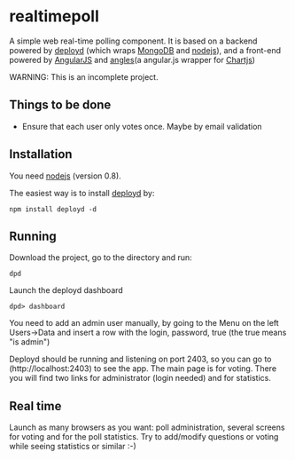 realtimepoll
============

A simple web real-time polling component. It is based on a backend powered by [deployd](http://deployd.com) (which wraps [MongoDB](http://www.mongodb.org) and [nodejs](http://nodejs.org)), and a front-end powered by [AngularJS](http://angularjs.org) and [angles](https://github.com/lgsilver/angles)(a angular.js wrapper for [Chartjs](http://www.chartjs.org))

WARNING: This is an incomplete project.

## Things to be done
- Ensure that each user only votes once. Maybe by email validation

## Installation

You need [nodejs](http://nodejs.org) (version 0.8).

The easiest way is to install [deployd](http://deployd.com) by:

	npm install deployd -d

## Running
Download the project, go to the directory and run:

	dpd

Launch the deployd dashboard

	dpd> dashboard

You need to add an admin user manually, by going to the Menu on the left Users->Data and insert a row with the login, password, true (the true means "is admin")

Deployd should be running and listening on port 2403, so you can go to (http://localhost:2403) to see the app. The main page is for voting. There you will find two links for administrator (login needed) and for statistics.

## Real time
Launch as many browsers as you want: poll administration, several screens for voting and for the poll statistics. Try to add/modify questions or voting while seeing statistics or similar :-)
	
